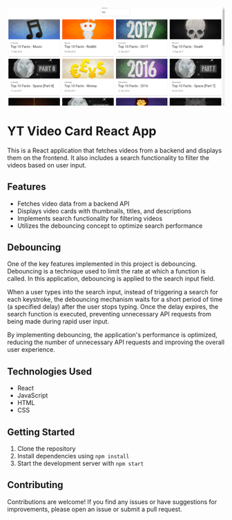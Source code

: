 <img src="https://raw.githubusercontent.com/milindkusahu/yt-video-card/main/video%20card%20demo.png?raw=true"></img>

# YT Video Card React App

This is a React application that fetches videos from a backend and displays them on the frontend. It also includes a search functionality to filter the videos based on user input.

## Features

- Fetches video data from a backend API
- Displays video cards with thumbnails, titles, and descriptions
- Implements search functionality for filtering videos
- Utilizes the debouncing concept to optimize search performance

## Debouncing

One of the key features implemented in this project is debouncing. Debouncing is a technique used to limit the rate at which a function is called. In this application, debouncing is applied to the search input field.

When a user types into the search input, instead of triggering a search for each keystroke, the debouncing mechanism waits for a short period of time (a specified delay) after the user stops typing. Once the delay expires, the search function is executed, preventing unnecessary API requests from being made during rapid user input.

By implementing debouncing, the application's performance is optimized, reducing the number of unnecessary API requests and improving the overall user experience.

## Technologies Used

- React
- JavaScript
- HTML
- CSS

## Getting Started

1. Clone the repository
2. Install dependencies using `npm install`
3. Start the development server with `npm start`

## Contributing

Contributions are welcome! If you find any issues or have suggestions for improvements, please open an issue or submit a pull request.
